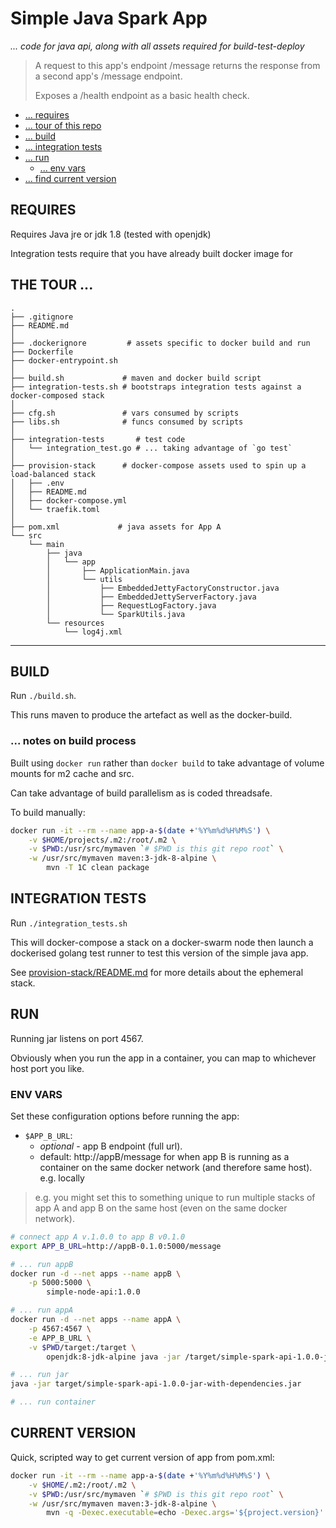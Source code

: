# Simple Java Spark App

_... code for java api, along with all assets required for build-test-deploy_

>
> A request to this app's endpoint /message 
> returns the response from a second app's /message endpoint.
>
> Exposes a /health endpoint as a basic health check.
>

* [... requires](#requires)
* [... tour of this repo](#the-tour)
* [... build](#build)
* [... integration tests](#integration-tests)
* [... run](#run)
    * [... env vars](#env-vars)
* [... find current version](#current-version)

## REQUIRES

Requires Java jre or jdk 1.8 (tested with openjdk)

Integration tests require that you have already built docker image
for 

## THE TOUR ...

```
.
├── .gitignore
├── README.md
│
├── .dockerignore         # assets specific to docker build and run
├── Dockerfile
├── docker-entrypoint.sh
│
├── build.sh             # maven and docker build script
├── integration-tests.sh # bootstraps integration tests against a docker-composed stack
│
├── cfg.sh               # vars consumed by scripts
├── libs.sh              # funcs consumed by scripts
│
├── integration-tests       # test code
│   └── integration_test.go # ... taking advantage of `go test`
│
├── provision-stack      # docker-compose assets used to spin up a load-balanced stack
│   ├── .env
│   ├── README.md
│   ├── docker-compose.yml
│   └── traefik.toml
│
├── pom.xml             # java assets for App A
└── src
    └── main
        ├── java
        │   └── app
        │       ├── ApplicationMain.java
        │       └── utils
        │           ├── EmbeddedJettyFactoryConstructor.java
        │           ├── EmbeddedJettyServerFactory.java
        │           ├── RequestLogFactory.java
        │           └── SparkUtils.java
        └── resources
            └── log4j.xml

```
---

## BUILD

Run `./build.sh`.

This runs maven to produce the artefact as well as
the docker-build.

### ... notes on build process

Built using `docker run` rather than `docker build`
to take advantage of volume mounts for m2 cache and
src.

Can take advantage of build parallelism as is coded threadsafe.

To build manually:

```bash
docker run -it --rm --name app-a-$(date +'%Y%m%d%H%M%S') \
    -v $HOME/projects/.m2:/root/.m2 \
    -v $PWD:/usr/src/mymaven `# $PWD is this git repo root` \
    -w /usr/src/mymaven maven:3-jdk-8-alpine \
        mvn -T 1C clean package
```

## INTEGRATION TESTS

Run `./integration_tests.sh`

This will docker-compose a stack on a docker-swarm node then launch
a dockerised golang test runner to test this version of the simple
java app.

See [provision-stack/README.md](provision-stack/README.md) for more
details about the ephemeral stack.

## RUN

Running jar listens on port 4567.

Obviously when you run the app in a container, you can map to whichever host port you like.

### ENV VARS

Set these configuration options before running the app:

* `$APP_B_URL`:
    * _optional_ - app B endpoint (full url).
    * default: http://appB/message
        for when app B is running as a container on the same
        docker network (and therefore same host). e.g. locally

>
> e.g. you might set this to something unique to run multiple stacks
> of app A and app B on the same host (even on the same docker network).
>
 
```bash
# connect app A v.1.0.0 to app B v0.1.0
export APP_B_URL=http://appB-0.1.0:5000/message

# ... run appB
docker run -d --net apps --name appB \
    -p 5000:5000 \
        simple-node-api:1.0.0

# ... run appA
docker run -d --net apps --name appA \
    -p 4567:4567 \
    -e APP_B_URL \
    -v $PWD/target:/target \
        openjdk:8-jdk-alpine java -jar /target/simple-spark-api-1.0.0-jar-with-dependencies.jar
```

```bash
# ... run jar
java -jar target/simple-spark-api-1.0.0-jar-with-dependencies.jar

# ... run container
```

## CURRENT VERSION

Quick, scripted way to get current version of app from pom.xml:

```bash
docker run -it --rm --name app-a-$(date +'%Y%m%d%H%M%S') \
    -v $HOME/.m2:/root/.m2 \
    -v $PWD:/usr/src/mymaven `# $PWD is this git repo root` \
    -w /usr/src/mymaven maven:3-jdk-8-alpine \
        mvn -q -Dexec.executable=echo -Dexec.args='${project.version}' --non-recursive exec:exec
```
